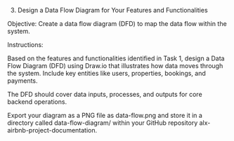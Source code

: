 3. Design a Data Flow Diagram for Your Features and Functionalities

Objective: Create a data flow diagram (DFD) to map the data flow within the system.

Instructions:

Based on the features and functionalities identified in Task 1,
design a Data Flow Diagram (DFD) using Draw.io that illustrates how data moves through the system. 
Include key entities like users, properties, bookings, and payments.

The DFD should cover data inputs, processes, and outputs for core backend operations.

Export your diagram as a PNG file as data-flow.png and store it in a directory
called data-flow-diagram/ within your GitHub repository alx-airbnb-project-documentation.
